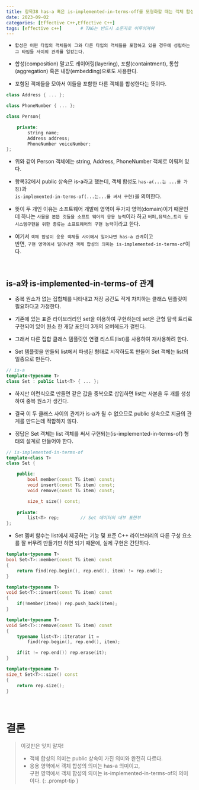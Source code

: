 ```yaml
---
title: 항목38 has-a 혹은 is-implemented-in-terms-off를 모형화할 때는 객체 합성을 사용하자
date: 2023-09-02
categories: [Effective C++,Effective C++]
tags: [effective c++]		# TAG는 반드시 소문자로 이루어져야
---
```


* `합성은 어떤 타입의 객체들이 그와 다른 타입의 객체들을 포함하고 있을 경우에 성립하는 그 타입들 사이의 관계를 일컫는다.`

* 합성(composition) 말고도 레이어링(layering), 포함(containtment), 통합(aggregation) 혹은 내장(embedding)으로도 사용한다.


* 포함된 객체들을 모아서 이들을 포함한 다른 객체를 합성한다는 뜻이다.

```c++
class Address { ... };

class PhoneNumber { ... };

class Person{

    private:
        string name;
        Address address;
        PhoneNumber voiceNumber;
};
```

* 위와 같이 Person 객체에는 string, Address, PhoneNumber 객체로 이뤄져 있다.

* 항목32에서 public 상속은 is-a라고 했는데, 객체 합성도 `has-a(...는 ...를 가짐)`과<br> `is-implemented-in-terms-of(...는...를 써서 구현)`을 의미한다.

* 뜻이 두 개인 이유는 소프트웨어 개발에 영역이 두가지 영역(domain)이기 때문인데 하나는 `사물을 본뜬 것들을 소프트 웨어의 응용 능력`이라 하고 `버퍼,뮤텍스,트리 등 시스템구현을 위한 종류는 소프트웨어의 구현 능력`이라고 한다.

* 여기서 `객체 합성이 응용 객체들 사이에서 일어나면 has-a 관계`이고 <br>
  반면, `구현 영역에서 일어나면 객체 합성의 의미는 is-implemented-in-terms-of`이다.

<br>

is-a와 is-implemented-in-terms-of 관계
-------------------------

* 중복 원소가 없는 집합체를 나타내고 저장 공간도 적게 차지하는 클래스 템플릿이 필요하다고 가정한다.

* 기존에 있는 표준 라이브러리인 set을 이용하여 구현하는데 set은 균형 탐색 트리로 구현되어 있어 원소 한 개당 포인터 3개의 오버헤드가 걸린다.

* 그래서 다른 집합 클래스 템플릿인 연결 리스트(list)를 사용하여 재사용하려 한다.

* Set 템플릿을 만들되 list에서 파생된 형태로 시작하도록 만들어 Set 객체는 list의 일종으로 만든다.

```c++
// is-a
template<typename T>
class Set : public list<T> { ... };
```

* 하지만 이런식으로 만들면 같은 값을 중복으로 삽입하면 list는 사본을 두 개를 생성하여 중복 원소가 생긴다.

* 결국 이 두 클래스 사이의 관계가 is-a가 될 수 없으므로 public 상속으로 지금의 관계를 만드는데 적합하지 않다.

* 정답은 Set 객체는 list 객체를 써서 구현되는(is-implemented-in-terms-of) 형태의 설계로 만들어야 한다.

```c++
// is-implemented-in-terms-of
template<class T>
class Set {

    public:
        bool member(const T& item) const;
        void insert(const T& item) const;
        void remove(const T& item) const;

        size_t size() const;
    
    private:
        list<T> rep;        // Set 데이터의 내부 표현부
};
```

* Set 멤버 함수는 list에서 제공하는 기능 및 표준 C++ 라이브러리의 다른 구성 요소를 잘 버무려 만들기만 하면 되기 때문에, 실제 구현은 간단하다.

```c++
template<typename T>
bool Set<T>::member(const T& item) const
{
    return find(rep.begin(), rep.end(), item) != rep.end();
}

template<typename T>
void Set<T>::insert(const T& item) const
{
    if(!member(item)) rep.push_back(item);
}

template<typename T>
void Set<T>::remove(const T& item) const
{
    typename list<T>::iterator it = 
        find(rep.begin(), rep.end(), item);

    if(it != rep.end()) rep.erase(it);
}

template<typename T>
size_t Set<T>::size() const
{
    return rep.size();
}
``` 

<br>

**결론**
=========

> 이것만은 잊지 말자!
> * 객체 합성의 의미는 public 상속이 가진 의미와 완전히 다르다.
> * 응용 영역에서 객체 합성의 의미는 has-a 의미이고, <br>
>   구현 영역에서 객체 합성의 의미는 is-implemented-in-terms-of의 의미이다.
{: .prompt-tip }